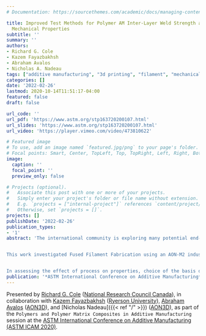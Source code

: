 ```yaml
---
# Documentation: https://sourcethemes.com/academic/docs/managing-content/

title: Improved Test Methods for Polymer AM Inter-Layer Weld Strength and Filament
  Mechanical Properties
subtitle: ''
summary: ''
authors:
- Richard G. Cole
- Kazem Fayazbakhsh
- Abraham Avalos
- Nicholas A. Nadeau
tags: ["additive manufacturing", "3d printing", "filament", "mechanical", "test methods","coupons", "", "layer", "method", "properties", "shear", "strength", ""]
categories: []
date: '2022-02-26'
lastmod: 2020-10-14T11:51:17-04:00
featured: false
draft: false

url_code: ''
url_pdf: 'https://www.astm.org/stp163720200107.html'
url_slides: 'https://www.astm.org/stp163720200107.html'
url_video: 'https://player.vimeo.com/video/473810622'

# Featured image
# To use, add an image named `featured.jpg/png` to your page's folder.
# Focal points: Smart, Center, TopLeft, Top, TopRight, Left, Right, BottomLeft, Bottom, BottomRight.
image:
  caption: ''
  focal_point: ''
  preview_only: false

# Projects (optional).
#   Associate this post with one or more of your projects.
#   Simply enter your project's folder or file name without extension.
#   E.g. `projects = ["internal-project"]` references `content/project/deep-learning/index.md`.
#   Otherwise, set `projects = []`.
projects: []
publishDate: '2022-02-26'
publication_types:
- '1'
abstract: 'The international community is exploring many potential end-uses for polymer additive manufacturing. However, significant issues must be addressed before broad application can occur, in particular understanding the relationships between materials, processes, and final part properties. Key to these issues is having reliable test methods to measure properties of interest.


This work investigated Fused Filament Fabrication using an AON-M2 industrial printer. Other research has shown layer-to-layer weld strength (i.e. Z-direction strength) is typically the weakest property. Past work has also shown this property difficult to measure, with significant data scatter and poor failure modes common for tensile specimens printed vertically. Using ABS, the current work investigated in-plane shear testing to interrogate layer-to-layer weld strength, based on ASTM D3846 which uses a notched specimen in compression to load the gauge section. Further, a modified version of D3846 was investigated using much smaller “mini-shear coupons”. Both test methods were found to provide good failure modes and very consistent results, with Coefficients of Variation (CVs) of 5% or less. Also, the modified test method allowed direct measurement of gauge section strain, thereby providing shear modulus. These test methods will now permit detailed investigation of the effect of process parameters on layer-to-layer weld strength.


In assessing the effect of process on properties, choice of the basis of comparison, i.e. “maximum achievable property”, is important. While many researchers use injection molded properties, the authors believe this is misleading since the injection molding process itself affects properties. Instead, the authors investigated measurement of the polymer filament directly. New test methods for filament tension and shear were developed which provided very good CVs, and showed interesting relationships between “as printed” coupon properties and filament properties. The shear results show the “as printed” coupon layer-to-layer weld strength to be reduced approximately 10% from the filament strength. '
publication: '*ASTM International Conference on Additive Manufacturing*'
---
```



Presented by [Richard G. Cole](https://www.linkedin.com/in/rick-cole-59354b22/) ([National Research Council Canada](https://nrc.canada.ca/en)), in collaboration with [Kazem Fayazbakhsh](https://www.ryerson.ca/aerospace/people/faculty/kazem-fayazbakhsh/) ([Ryerson University](https://www.ryerson.ca/)), [Abraham Avalos](https://www.linkedin.com/in/abraham-avalos-94315951/) ([AON3D](https://www.aon3d.com/)), and [Nicholas Nadeau]({{< ref "/" >}}) ([AON3D](https://www.aon3d.com/)), as part of the `Polymers and Polymer Matrix Composites in Additive Manufacturing` session at the [ASTM International Conference on Additive Manufacturing (ASTM ICAM 2020)](https://amcoe.org/icam-2020).
